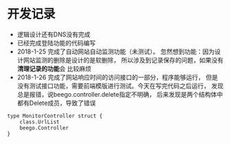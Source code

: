 # 开发记录
- 逻辑设计还有DNS没有完成
- 已经完成登陆功能的代码编写
- 2018-1-25 完成了自动网站自动监测功能（未测试）。
忽然想到功能：因为设计网站监测的删除是设计的是软删除，
所以涉及到记录保存的问题，如果没有**清理记录的功能**会
比较麻烦
- 2018-1-26 完成了网站响应时间的访问接口的一部分，程序能够运行，
但是没有测试接口功能，需要前端模版进行测试。今天在写完代码之后运行，
发现总是报错，说beego.controller.delete指定不明确，
后来发现是两个结构体中都有Delete成员，导致了错误
~~~
type MonitorController struct {
    class.UrlList
    beego.Controller
}
~~~